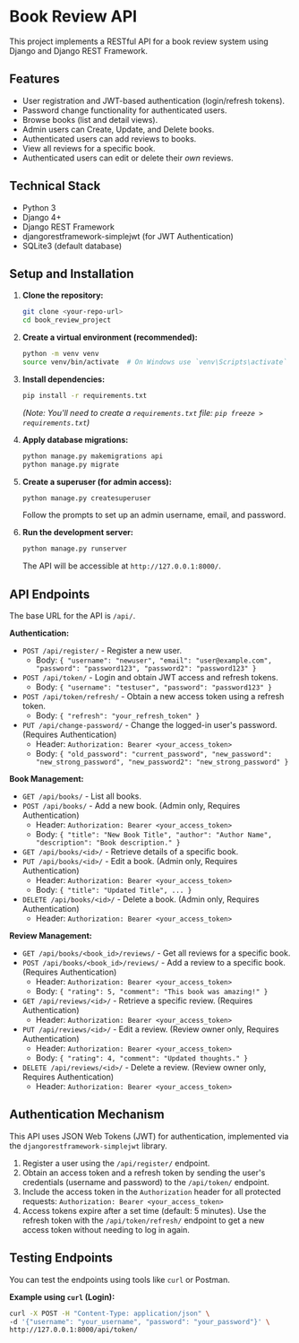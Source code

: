 # Book Review API

This project implements a RESTful API for a book review system using Django and Django REST Framework.

## Features

*   User registration and JWT-based authentication (login/refresh tokens).
*   Password change functionality for authenticated users.
*   Browse books (list and detail views).
*   Admin users can Create, Update, and Delete books.
*   Authenticated users can add reviews to books.
*   View all reviews for a specific book.
*   Authenticated users can edit or delete their *own* reviews.

## Technical Stack

*   Python 3
*   Django 4+
*   Django REST Framework
*   djangorestframework-simplejwt (for JWT Authentication)
*   SQLite3 (default database)

## Setup and Installation

1.  **Clone the repository:**
    ```bash
    git clone <your-repo-url>
    cd book_review_project
    ```

2.  **Create a virtual environment (recommended):**
    ```bash
    python -m venv venv
    source venv/bin/activate  # On Windows use `venv\Scripts\activate`
    ```

3.  **Install dependencies:**
    ```bash
    pip install -r requirements.txt
    ```
    *(Note: You'll need to create a `requirements.txt` file: `pip freeze > requirements.txt`)*

4.  **Apply database migrations:**
    ```bash
    python manage.py makemigrations api
    python manage.py migrate
    ```

5.  **Create a superuser (for admin access):**
    ```bash
    python manage.py createsuperuser
    ```
    Follow the prompts to set up an admin username, email, and password.

6.  **Run the development server:**
    ```bash
    python manage.py runserver
    ```
    The API will be accessible at `http://127.0.0.1:8000/`.

## API Endpoints

The base URL for the API is `/api/`.

**Authentication:**

*   `POST /api/register/` - Register a new user.
    *   Body: `{ "username": "newuser", "email": "user@example.com", "password": "password123", "password2": "password123" }`
*   `POST /api/token/` - Login and obtain JWT access and refresh tokens.
    *   Body: `{ "username": "testuser", "password": "password123" }`
*   `POST /api/token/refresh/` - Obtain a new access token using a refresh token.
    *   Body: `{ "refresh": "your_refresh_token" }`
*   `PUT /api/change-password/` - Change the logged-in user's password. (Requires Authentication)
    *   Header: `Authorization: Bearer <your_access_token>`
    *   Body: `{ "old_password": "current_password", "new_password": "new_strong_password", "new_password2": "new_strong_password" }`

**Book Management:**

*   `GET /api/books/` - List all books.
*   `POST /api/books/` - Add a new book. (Admin only, Requires Authentication)
    *   Header: `Authorization: Bearer <your_access_token>`
    *   Body: `{ "title": "New Book Title", "author": "Author Name", "description": "Book description." }`
*   `GET /api/books/<id>/` - Retrieve details of a specific book.
*   `PUT /api/books/<id>/` - Edit a book. (Admin only, Requires Authentication)
    *   Header: `Authorization: Bearer <your_access_token>`
    *   Body: `{ "title": "Updated Title", ... }`
*   `DELETE /api/books/<id>/` - Delete a book. (Admin only, Requires Authentication)
    *   Header: `Authorization: Bearer <your_access_token>`

**Review Management:**

*   `GET /api/books/<book_id>/reviews/` - Get all reviews for a specific book.
*   `POST /api/books/<book_id>/reviews/` - Add a review to a specific book. (Requires Authentication)
    *   Header: `Authorization: Bearer <your_access_token>`
    *   Body: `{ "rating": 5, "comment": "This book was amazing!" }`
*   `GET /api/reviews/<id>/` - Retrieve a specific review. (Requires Authentication)
    *   Header: `Authorization: Bearer <your_access_token>`
*   `PUT /api/reviews/<id>/` - Edit a review. (Review owner only, Requires Authentication)
    *   Header: `Authorization: Bearer <your_access_token>`
    *   Body: `{ "rating": 4, "comment": "Updated thoughts." }`
*   `DELETE /api/reviews/<id>/` - Delete a review. (Review owner only, Requires Authentication)
    *   Header: `Authorization: Bearer <your_access_token>`

## Authentication Mechanism

This API uses JSON Web Tokens (JWT) for authentication, implemented via the `djangorestframework-simplejwt` library.

1.  Register a user using the `/api/register/` endpoint.
2.  Obtain an access token and a refresh token by sending the user's credentials (username and password) to the `/api/token/` endpoint.
3.  Include the access token in the `Authorization` header for all protected requests:
    `Authorization: Bearer <your_access_token>`
4.  Access tokens expire after a set time (default: 5 minutes). Use the refresh token with the `/api/token/refresh/` endpoint to get a new access token without needing to log in again.

## Testing Endpoints

You can test the endpoints using tools like `curl` or Postman.

**Example using `curl` (Login):**

```bash
curl -X POST -H "Content-Type: application/json" \
-d '{"username": "your_username", "password": "your_password"}' \
http://127.0.0.1:8000/api/token/
